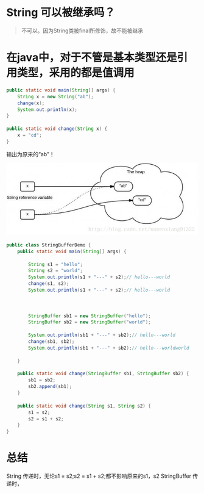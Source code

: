 # String 可以被继承吗？
> 不可以。因为String类被final所修饰，故不能被继承

# 在java中，对于不管是基本类型还是引用类型，采用的都是值调用

```java
public static void main(String[] args) {  
    String x = new String("ab");  
    change(x);  
    System.out.println(x);  
}  
   
public static void change(String x) {  
    x = "cd";  
}
```
输出为原来的“ab”！

![](/assets/20131130101801156.jpg)


```java
public class StringBufferDemo {
    public static void main(String[] args) {
    
        String s1 = "hello";
        String s2 = "world";
        System.out.println(s1 + "---" + s2);// hello---world
        change(s1, s2);
        System.out.println(s1 + "---" + s2);// hello---world



        StringBuffer sb1 = new StringBuffer("hello");
        StringBuffer sb2 = new StringBuffer("world");
        
        System.out.println(sb1 + "---" + sb2);// hello---world
        change(sb1, sb2);
        System.out.println(sb1 + "---" + sb2);// hello---worldworld

    }

    public static void change(StringBuffer sb1, StringBuffer sb2) {
        sb1 = sb2;
        sb2.append(sb1);
    }

    public static void change(String s1, String s2) {
        s1 = s2;
        s2 = s1 + s2;
    }
}
```

# 总结
String 传递时，无论s1 = s2;s2 = s1 + s2;都不影响原来的s1，s2
StringBuffer 传递时，
